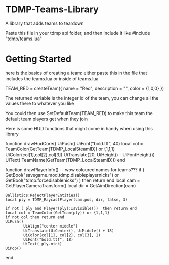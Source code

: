 # TDMP-Teams-Library
A library that adds teams to teardown

Paste this file in your tdmp api folder, and then include it like #include "tdmp/teams.lua"


# Getting Started

here is the basics of creating a team:
either paste this in the file that includes the teams.lua or inside of teams.lua

TEAM_RED = createTeam({
    name = "Red",
    description = "",
    color = {1,0,0}
})

The returned variable is the integer id of the team, you can change all the values there to whatever you like

You could then use SetDefaultTeam(TEAM_RED) to make this team the default team players get when they join


Here is some HUD functions that might come in handy when using this library

function drawHudCore()
     UiPush()
     UiFont("bold.ttf", 40)
     local col = TeamColor(GetTeam(TDMP_LocalSteamID)) or {1,1,1}
     UiColor(col[1],col[2],col[3])
     UiTranslate(20, UiHeight() - UiFontHeight())
     UiText( TeamName(GetTeam(TDMP_LocalSteamID)))
end

function drawPlayerInfo() -- wow coloured names for teams???
    if  ( GetBool("savegame.mod.tdmp.disableplayernicks") or GetBool("tdmp.forcedisablenicks") ) then return end 
    local cam = GetPlayerCameraTransform()
    local dir = GetAimDirection(cam)

    Ballistics:RejectPlayerEntities()
    local ply = TDMP_RaycastPlayer(cam.pos, dir, false, 3)
    
    if not ( ply and Player(ply):IsVisible())  then return end
    local col = TeamColor(GetTeam(ply)) or {1,1,1}
    if not col then return end
    UiPush()
            UiAlign("center middle")
            UiTranslate(UiCenter(), UiMiddle() + 18)
            UiColor(col[1], col[2], col[3], 1)
            UiFont("bold.ttf", 18)
            UiText( ply.nick)
    UiPop()
end

